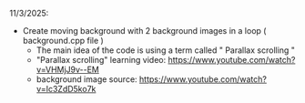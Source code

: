 11/3/2025:
  - Create moving background with 2 background images in a loop ( background.cpp file )
    + The main idea of the code is using a term called " Parallax scrolling "
    + "Parallax scrolling" learning video: https://www.youtube.com/watch?v=VHMjJ9v--EM
    + background image source: https://www.youtube.com/watch?v=Ic3ZdD5ko7k
